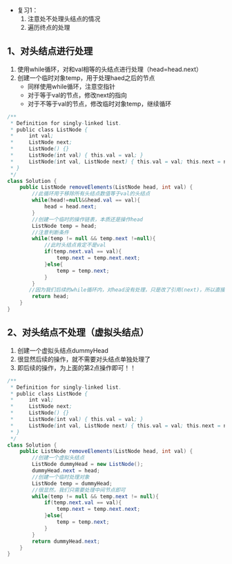 - 复习1：
	1. 注意处不处理头结点的情况
	2. 遍历终点的处理
## 1、对头结点进行处理

1. 使用while循环，对和val相等的头结点进行处理（head=head.next）
2. 创建一个临时对象temp，用于处理haed之后的节点
	- 同样使用while循环，注意空指针
	- 对于等于val的节点，修改next的指向
	- 对于不等于val的节点，修改临时对象temp，继续循环

```java
/**
 * Definition for singly-linked list.
 * public class ListNode {
 *     int val;
 *     ListNode next;
 *     ListNode() {}
 *     ListNode(int val) { this.val = val; }
 *     ListNode(int val, ListNode next) { this.val = val; this.next = next; }
 * }
 */
class Solution {
    public ListNode removeElements(ListNode head, int val) {
        //此循环用于移除所有头结点数值等于val的头结点
        while(head!=null&&head.val == val){
            head = head.next;
        }
        //创建一个临时的操作链表，本质还是操作head
        ListNode temp = head;
        //注意判断条件
        while(temp != null && temp.next !=null){
            //此时头结点肯定不是val
            if(temp.next.val == val){
                temp.next = temp.next.next;
            }else{
                temp = temp.next;
            }
        }
       //因为我们后续的while循环内，对head没有处理，只是改了引用(next)，所以直接返回即可
        return head;
    }
}
```
## 2、对头结点不处理（虚拟头结点）

1. 创建一个虚拟头结点dummyHead
2. 很显然后续的操作，就不需要对头结点单独处理了
3. 即后续的操作，为上面的第2点操作即可！！

```java
/**
 * Definition for singly-linked list.
 * public class ListNode {
 *     int val;
 *     ListNode next;
 *     ListNode() {}
 *     ListNode(int val) { this.val = val; }
 *     ListNode(int val, ListNode next) { this.val = val; this.next = next; }
 * }
 */
class Solution {
    public ListNode removeElements(ListNode head, int val) {
        //创建一个虚拟头结点
        ListNode dummyHead = new ListNode();
        dummyHead.next = head;
        //创建一个临时处理对象
        ListNode temp = dummyHead;
        //很显然，我们只需要处理中间节点即可
        while(temp != null && temp.next != null){
            if(temp.next.val == val){
                temp.next = temp.next.next;
            }else{
                temp = temp.next;
            }
        }
        return dummyHead.next;
    }
}
```